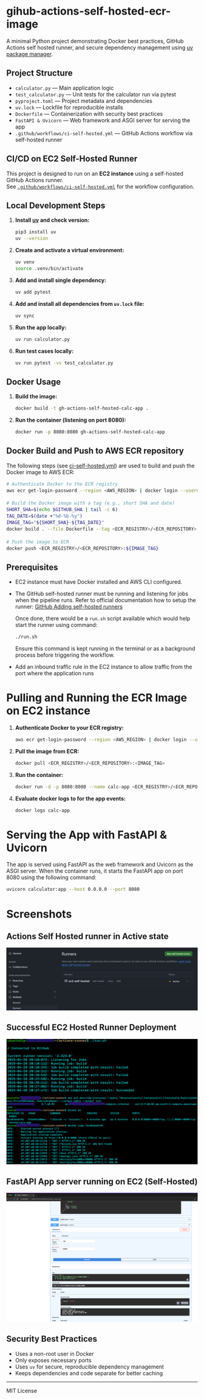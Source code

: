 # gihub-actions-self-hosted-ecr-image

A minimal Python project demonstrating Docker best practices, GitHub Actions self hosted runner, and secure dependency management using [uv package manager](https://docs.astral.sh/uv/).

## Project Structure

- `calculator.py` — Main application logic
- `test_calculator.py` — Unit tests for the calculator run via pytest
- `pyproject.toml` — Project metadata and dependencies
- `uv.lock` — Lockfile for reproducible installs
- `Dockerfile` — Containerization with security best practices
- `FastAPI & Uvicorn` — Web framework and ASGI server for serving the app
- `.github/workflows/ci-self-hosted.yml` — GitHub Actions workflow via self-hosted runner

## CI/CD on EC2 Self-Hosted Runner

This project is designed to run on an **EC2 instance** using a self-hosted GitHub Actions runner.  
See [`.github/workflows/ci-self-hosted.yml`](.github/workflows/ci-self-hosted.yml) for the workflow configuration.

## Local Development Steps

1. **Install [uv](https://github.com/astral-sh/uv) and check version:**
   ```sh
   pip3 install uv
   uv --version
   ```
2. **Create and activate a virtual environment:**
   ```sh
   uv venv
   source .venv/bin/activate
   ```
3. **Add and install single dependency:**
   ```sh
   uv add pytest
   ```

4. **Add and install all dependencies from `uv.lock` file:**
   ```sh
   uv sync
   ```

5. **Run the app locally:**
   ```sh
   uv run calculator.py
   ```
6. **Run test cases locally:**
   ```sh
   uv run pytest -vs test_calculator.py
   ```

## Docker Usage

1. **Build the image:**
   ```sh
   docker build -t gh-actions-self-hosted-calc-app .
   ```
2. **Run the container (listening on port 8080):**
   ```sh
   docker run -p 8080:8080 gh-actions-self-hosted-calc-app
   ```

## Docker Build and Push to AWS ECR repository

The following steps (see [ci-self-hosted.yml](.github/workflows/ci-self-hosted.yml)) are used to build and push the Docker image to AWS ECR:

```sh
# Authenticate Docker to the ECR registry
aws ecr get-login-password --region <AWS_REGION> | docker login --username AWS --password-stdin <AWS_ACCOUNT_ID>.dkr.ecr.<AWS_REGION>.amazonaws.com

# Build the Docker image with a tag (e.g., short SHA and date)
SHORT_SHA=$(echo $GITHUB_SHA | tail -c 6)
TAG_DATE=$(date +"%d-%b-%y")
IMAGE_TAG="${SHORT_SHA}-${TAG_DATE}"
docker build . --file Dockerfile --tag <ECR_REGISTRY>/<ECR_REPOSITORY>:${IMAGE_TAG}

# Push the image to ECR
docker push <ECR_REGISTRY>/<ECR_REPOSITORY>:${IMAGE_TAG}
```

## Prerequisites

- EC2 instance must have Docker installed and AWS CLI configured.

- The GitHub self-hosted runner must be running and listening for jobs when the pipeline runs. Refer to official documentation how to setup the runner: [GitHub Adding self-hosted runners](https://docs.github.com/en/actions/hosting-your-own-runners/managing-self-hosted-runners/adding-self-hosted-runners)

   Once done, there would be a `run.sh` script available which would help start the runner using command:

  ```sh
  ./run.sh
  ```
  Ensure this command is kept running in the terminal or as a background process before triggering the workflow.

- Add an inbound traffic rule in the EC2 instance to allow traffic from the port where the application runs

# Pulling and Running the ECR Image on EC2 instance

1. **Authenticate Docker to your ECR registry:**
   ```sh
   aws ecr get-login-password --region <AWS_REGION> | docker login --username AWS --password-stdin <AWS_ACCOUNT_ID>.dkr.ecr.<AWS_REGION>.amazonaws.com
   ```
2. **Pull the image from ECR:**
   ```sh
   docker pull <ECR_REGISTRY>/<ECR_REPOSITORY>:<IMAGE_TAG>
   ```
3. **Run the container:**
   ```sh
   docker run -d -p 8080:8080 --name calc-app <ECR_REGISTRY>/<ECR_REPOSITORY>:<IMAGE_TAG>
   ```

4. **Evaluate docker logs to for the app events:**
   ```sh
   docker logs calc-app
   ```

# Serving the App with FastAPI & Uvicorn

The app is served using FastAPI as the web framework and Uvicorn as the ASGI server. When the container runs, it starts the FastAPI app on port 8080 using the following command:

```sh
uvicorn calculator:app --host 0.0.0.0 --port 8080
```


# Screenshots

## Actions Self Hosted runner in Active state

![Github Actions Self Hosted Runner Active state](images/actions_self_hosted_runner_active.png)

## Successful EC2 Hosted Runner Deployment

![EC2 Hosted Runner Deployment](images/ec2_hosted_runner_deployment_success.png)

## FastAPI App server running on EC2 (Self-Hosted)

![FastAPI App Screenshot](images/ec2_self_hosted_fastapi_app.png)


## Security Best Practices
- Uses a non-root user in Docker
- Only exposes necessary ports
- Uses `uv` for secure, reproducible dependency management
- Keeps dependencies and code separate for better caching

---

MIT License